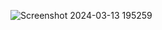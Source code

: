 ![Screenshot 2024-03-13 195259](https://github.com/MogiliManikanta/Music-Band/assets/128548921/7c764c66-fb3b-49b3-9c24-f85b44e5390e)
